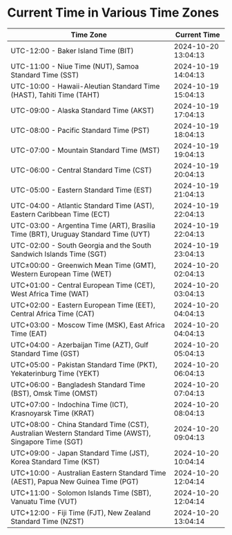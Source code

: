 # Current Time in Various Time Zones

| Time Zone | Current Time |
|-----------|--------------|
| UTC-12:00 - Baker Island Time (BIT) | 2024-10-20 13:04:13 |
| UTC-11:00 - Niue Time (NUT), Samoa Standard Time (SST) | 2024-10-19 14:04:13 |
| UTC-10:00 - Hawaii-Aleutian Standard Time (HAST), Tahiti Time (TAHT) | 2024-10-19 15:04:13 |
| UTC-09:00 - Alaska Standard Time (AKST) | 2024-10-19 17:04:13 |
| UTC-08:00 - Pacific Standard Time (PST) | 2024-10-19 18:04:13 |
| UTC-07:00 - Mountain Standard Time (MST) | 2024-10-19 19:04:13 |
| UTC-06:00 - Central Standard Time (CST) | 2024-10-19 20:04:13 |
| UTC-05:00 - Eastern Standard Time (EST) | 2024-10-19 21:04:13 |
| UTC-04:00 - Atlantic Standard Time (AST), Eastern Caribbean Time (ECT) | 2024-10-19 22:04:13 |
| UTC-03:00 - Argentina Time (ART), Brasília Time (BRT), Uruguay Standard Time (UYT) | 2024-10-19 22:04:13 |
| UTC-02:00 - South Georgia and the South Sandwich Islands Time (SGT) | 2024-10-19 23:04:13 |
| UTC±00:00 - Greenwich Mean Time (GMT), Western European Time (WET) | 2024-10-20 02:04:13 |
| UTC+01:00 - Central European Time (CET), West Africa Time (WAT) | 2024-10-20 03:04:13 |
| UTC+02:00 - Eastern European Time (EET), Central Africa Time (CAT) | 2024-10-20 04:04:13 |
| UTC+03:00 - Moscow Time (MSK), East Africa Time (EAT) | 2024-10-20 04:04:13 |
| UTC+04:00 - Azerbaijan Time (AZT), Gulf Standard Time (GST) | 2024-10-20 05:04:13 |
| UTC+05:00 - Pakistan Standard Time (PKT), Yekaterinburg Time (YEKT) | 2024-10-20 06:04:13 |
| UTC+06:00 - Bangladesh Standard Time (BST), Omsk Time (OMST) | 2024-10-20 07:04:13 |
| UTC+07:00 - Indochina Time (ICT), Krasnoyarsk Time (KRAT) | 2024-10-20 08:04:13 |
| UTC+08:00 - China Standard Time (CST), Australian Western Standard Time (AWST), Singapore Time (SGT) | 2024-10-20 09:04:13 |
| UTC+09:00 - Japan Standard Time (JST), Korea Standard Time (KST) | 2024-10-20 10:04:14 |
| UTC+10:00 - Australian Eastern Standard Time (AEST), Papua New Guinea Time (PGT) | 2024-10-20 12:04:14 |
| UTC+11:00 - Solomon Islands Time (SBT), Vanuatu Time (VUT) | 2024-10-20 12:04:14 |
| UTC+12:00 - Fiji Time (FJT), New Zealand Standard Time (NZST) | 2024-10-20 13:04:14 |
